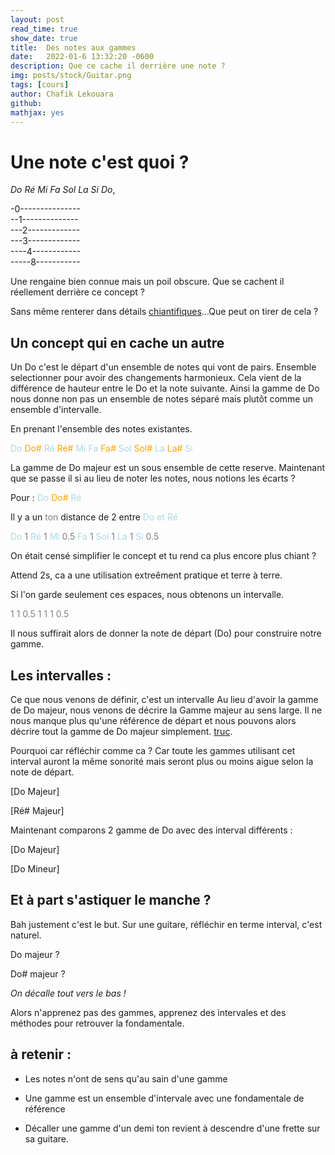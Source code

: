 ```yaml
---
layout: post
read_time: true
show_date: true
title:  Des notes aux gammes
date:   2022-01-6 13:32:20 -0600
description: Que ce cache il derrière une note ?
img: posts/stock/Guitar.png 
tags: [cours]
author: Chafik Lekouara
github:  
mathjax: yes
---
```

# Une note c'est quoi ?

_Do Ré Mi Fa Sol La Si Do_,

  <body>
      <p class="GammeC">
      </p>
  </body>

  <body>
    <p class="Tabs">
-0--------------- <br>
--1--------------<br>
---2-------------<br>
---3-------------<br>
----4------------<br>
-----8-----------<br>
      </p>
  </body>



Une rengaine bien connue mais un poil obscure.
Que se cachent il réellement derrière ce concept ?

Sans même renterer dans détails [chiantifiques](2023-01-25-NoteEtMath.md)...Que peut on tirer de cela ?


## Un concept qui en cache un autre
Un Do c'est le départ d'un ensemble de notes qui vont de pairs.
Ensemble selectionner pour avoir des changements harmonieux.
Cela vient de la différence de hauteur entre le Do et la note suivante.
Ainsi la gamme de Do nous donne non pas un ensemble de notes séparé mais plutôt comme un ensemble d'intervalle.

En prenant l'ensemble des notes existantes.

<span style="color:lightblue">Do<span> 
<span style="color:orange">Do#<span>
<span style="color:lightblue">Ré<span>
<span style="color:orange">Ré#<span>
<span style="color:lightblue">Mi<span>
<span style="color:lightblue">Fa<span>
<span style="color:orange">Fa#<span>
<span style="color:lightblue">Sol<span>
<span style="color:orange">Sol#<span>
<span style="color:lightblue">La<span>
<span style="color:orange">La#<span>
<span style="color:lightblue">Si<span>

La gamme de Do majeur est un sous ensemble de cette reserve.
Maintenant que se passe il si au lieu de noter les notes, nous notions les écarts ?

Pour :
<span style="color:lightblue">Do<span> 
<span style="color:orange">Do#<span>
<span style="color:lightblue">Ré<span> 

Il y a un <span style="color:grey">ton</span>  distance de 2 entre 
<span style="color:lightblue">Do<span> 
et 
<span style="color:lightblue">Ré<span>

<span style="color:lightblue">Do<span> 
<span style="color:grey">1<span> 
<span style="color:lightblue">Ré<span>
<span style="color:grey">1<span> 
<span style="color:lightblue">Mi<span>
<span style="color:grey">0.5<span> 
<span style="color:lightblue">Fa<span>
<span style="color:grey">1<span> 
<span style="color:lightblue">Sol<span>
<span style="color:grey">1<span> 
<span style="color:lightblue">La<span>
<span style="color:grey">1<span> 
<span style="color:lightblue">Si<span>
<span style="color:grey">0.5<span> 

  <body>
  <p>
<span class="Wolfy">On était censé simplifier le concept et tu rend ca plus encore plus chiant ?</span>
  </br>
  </p>
  </body>


Attend 2s, ca a une utilisation extreêment pratique et terre à terre.

Si l'on garde seulement ces espaces, nous obtenons un intervalle.

<span style="color:grey">1<span> 
<span style="color:grey">1<span> 
<span style="color:grey">0.5<span> 
<span style="color:grey">1<span> 
<span style="color:grey">1<span> 
<span style="color:grey">1<span> 
<span style="color:grey">0.5</span> 

Il nous suffirait alors de donner la note de départ (Do) pour construire notre gamme.

## Les intervalles :

Ce que nous venons de définir, c'est un intervalle
Au lieu d'avoir la gamme de Do majeur, nous venons de décrire la Gamme majeur au sens large.
Il ne nous manque plus qu'une référence de départ et nous pouvons alors décrire tout la gamme de Do majeur simplement.
[truc](../assets/audio/DoMajeur.mp3).

Pourquoi car réfléchir comme ca ?
Car toute les gammes utilisant cet interval auront la même sonorité mais seront plus ou moins aigue selon la note de départ.


<span class="SpecialInfo">[Do Majeur]</span>

<span class="SpecialInfo">[Ré# Majeur]</span>

Maintenant comparons 2 gamme de Do avec des interval différents :

<span class="SpecialInfo">[Do Majeur]</span>

<span class="SpecialInfo">[Do Mineur]</span>

## Et à part s'astiquer le manche  ?

Bah justement c'est le but.
Sur une guitare, réfléchir en terme interval, c'est naturel.

<span class="SpecialInfo">Do majeur ?</span>

<span class="SpecialInfo">Do# majeur ? </span>

_On décalle tout vers le bas !_

Alors n'apprenez pas des gammes, apprenez des intervales et des méthodes pour retrouver la fondamentale.

## à retenir :

- Les notes n'ont de sens qu'au sain d'une gamme

- Une gamme est un ensemble d'intervale avec une fondamentale de référence

- Décaller une gamme d'un demi ton revient à descendre d'une frette sur sa guitare.


